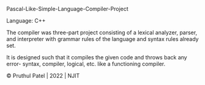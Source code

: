 Pascal-Like-Simple-Language-Compiler-Project

Language: C++

The compiler was three-part project consisting of a lexical analyzer, parser, and interpreter with grammar
rules of the language and syntax rules already set.

It is designed such that it compiles the given code and throws back any error- syntax, compiler, logical, etc.
like a functioning compiler.

© Pruthul Patel | 2022 | NJIT
